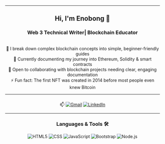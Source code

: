 <div align="center">
<hr/>
<h2>Hi, I'm Enobong 👋</h2>
<h3>Web 3 Technical Writer| Blockchain Educator</h3> <br/>
🌱 I break down complex blockchain concepts into simple, beginner-friendly guides <br/>
🌱 Currently documenting my journey into Ethereum, Solidity & smart contracts <br/>
💞️ Open to collaborating with blockchain projects needing clear, engaging documentation <br/>
⚡ Fun fact: The first NFT was created in 2014 before most people even knew Bitcoin

  ---
  ### 
   📫 [![Gmail](https://img.shields.io/badge/Gmail-D14836?style=for-the-badge&logo=gmail&logoColor=white)](mailto:basseygift555@gmail.com)
[![LinkedIn](https://img.shields.io/badge/LinkedIn-0077B5?style=for-the-badge&logo=linkedin&logoColor=white)](https://linkedin.com/in/enobong-bassey-570167174)

---

### Languages & Tools 🛠️
![HTML5](https://img.shields.io/badge/-HTML5-E34F26?style=flat&logo=html5&logoColor=white)
![CSS](https://img.shields.io/badge/-CSS-1572B6?style=flat&logo=CSS&logoColor=white)
![JavaScript](https://img.shields.io/badge/-JavaScript-000?style=flat&logo=javascript)
![Bootstrap](https://img.shields.io/badge/-Bootstrap-563D7C?style=flat&logo=Bootstrap&logoColor=white)
![Node.js](https://img.shields.io/badge/-Node.js-000?style=flat&logo=node.js)

</div>

                     
  

<!---
Enobiee/Enobiee is a ✨ special ✨ repository because its `README.md` (this file) appears on your GitHub profile.
You can click the Preview link to take a look at your changes.
--->
